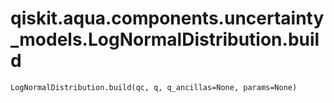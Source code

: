 # qiskit.aqua.components.uncertainty\_models.LogNormalDistribution.build

`LogNormalDistribution.build(qc, q, q_ancillas=None, params=None)`
